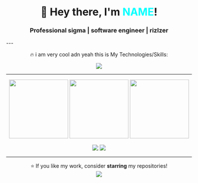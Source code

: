 
<h1 align="center">👋 Hey there, I'm <span style="color:#00FFFF">NAME</span>!</h1>
<h3 align='center'>Professional sigma | software engineer | rizlzer</h3>
---

<p align='center'>🔥 i am very cool adn yeah this is My Technologies/Skills:</p>


<p align="center">
  <img src="https://skillicons.dev/icons?i=py,js,cpp,cs,nodejs,vscode,ts,go,kotlin,php,swift&theme=dark"/>
</p>


---

<p align="center"><img src="https://github-readme-stats.vercel.app/api?username=zyber09&theme=tokyonight&show_icons=true&hide_border=true&count_private=true" height="160" /> <img src="https://github-readme-streak-stats.herokuapp.com?user=zyber09&theme=tokyonight&hide_border=true" height="160" /> <img src="https://github-readme-stats.vercel.app/api/top-langs/?username=zyber09&theme=tokyonight&layout=compact&hide_border=true" height="160"/></p>

<p align='center'><a href="https://github.com/zyber09"><img src="https://img.shields.io/badge/GitHub-000?style=for-the-badge&logo=github&logoColor=white"/></a> <a href="@zyberrrr"><img src="https://img.shields.io/badge/YouTube-FF0000?style=for-the-badge&logo=youtube&logoColor=white"/></a></p>

---

<p align="center">
⭐ If you like my work, consider <b>starring</b> my repositories!<br/>
<img src="https://komarev.com/ghpvc/?username=zyber09&style=flat-square&color=blue"/>
</p>

